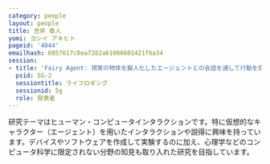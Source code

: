 ```yaml
---
category: people
layout: people
title: 吉井 章人
yomi: ヨシイ アキヒト
pageid: '4044'
emailhash: 6857617c8ea7282a61086601421f6a34
session:
- title: 'Fairy Agent: 現実の物体を擬人化したエージェントとの会話を通して行動を促す説得アプリケーション'
  psid: 5G-2
  sessiontitle: ライフロギング
  sessionid: 5g
  role: 発表者
---
```

研究テーマはヒューマン・コンピュータインタラクションです。特に仮想的なキャラクター（エージェント）を用いたインタラクションや説得に興味を持っています。デバイスやソフトウェアを作成して実験するのに加え、心理学などのコンピュータ科学に限定されない分野の知見も取り入れた研究を目指しています。